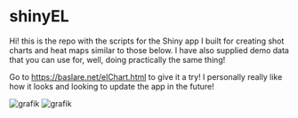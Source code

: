 # shinyEL

Hi! this is the repo with the scripts for the Shiny app I built for creating shot charts and heat maps similar to those below. I have also supplied demo data that you can use for, well, doing practically the same thing!

Go to https://baslare.net/elChart.html to give it a try! I personally really like how it looks and looking to update the app in the future!

![grafik](https://user-images.githubusercontent.com/74147629/153782537-1e008b8d-caa0-4ad4-8cdc-9edd4cb72f5a.png?raw=true)
![grafik](https://user-images.githubusercontent.com/74147629/153782575-60ee3194-4026-4ccf-aee1-ba5989ef7b4c.png?raw=true)



